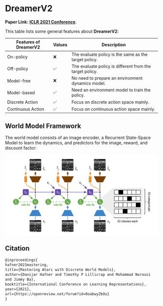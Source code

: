 # DreamerV2

**Paper Link:** [**ICLR 2021 Conference**](https://openreview.net/pdf?id=0oabwyZbOu).



This table lists some general features about **DreamerV2**:

| Features of DreamerV2 | Values | Description                                              |
|-----------------------|--------|----------------------------------------------------------|
| On-policy             | ❌      | The evaluate policy is the same as the target policy.    |
| Off-policy            | ✅      | The evaluate policy is different from the target policy. | 
| Model-free            | ❌      | No need to prepare an environment dynamics model.        | 
| Model-based           | ✅      | Need an environment model to train the policy.           | 
| Discrete Action       | ✅      | Focus on discrete action space mainly.                   |   
| Continuous Action     | ✅      | Focus on continuous action space mainly.                 |    

## World Model Framework

The world model consists of an image encoder, a Recurrent State-Space Model to learn the dynamics, 
and predictors for the image, reward, and discount factor:

![world model](./../../../_static/figures/algo_framework/dreamerv2_world_model_framework.png)


## Citation

```{code-block} bash
@inproceedings{
hafner2021mastering,
title={Mastering Atari with Discrete World Models},
author={Danijar Hafner and Timothy P Lillicrap and Mohammad Norouzi and Jimmy Ba},
booktitle={International Conference on Learning Representations},
year={2021},
url={https://openreview.net/forum?id=0oabwyZbOu}
}
```
